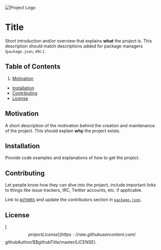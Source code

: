 ![Project Logo](https://dl.dropboxusercontent.com/u/4265900/boilerplate.png)

# Title

Short introduction and/or overview that explains **what** the project is. This description should match descriptions added for package managers (`package.json`, etc.).

## Table of Contents

1. [Motivation](#motivation)
- [Installation](#installation)
- [Contributing](#contributing)
- [License](#license)

## Motivation

A short description of the motivation behind the creation and maintenance of the project. This should explain **why** the project exists.

## Installation

Provide code examples and explanations of how to get the project.

## Contributing

Let people know how they can dive into the project, include important links to things like issue trackers, IRC, Twitter accounts, etc. if applicable.

Link to [`AUTHORS`](https://github.com/$$githubAuthor/$$githubTitle/blob/master/AUTHORS) and update the contributors section in [`package.json`](https://github.com/$$githubAuthor/$$githubTitle/blob/master/package.json).

## License

[$$projectLicense](https://raw.githubusercontent.com/$$githubAuthor/$$githubTitle/master/LICENSE).

